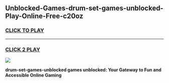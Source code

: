 
## Unblocked-Games-drum-set-games-unblocked-Play-Online-Free-c20oz
<h3>
<a href="https://premium76.site?title=drum-set-games-unblocked&ref=26A">CLICK TO PLAY</a></h3>
<hr>

<h3>
<a href="https://premium76.site?title=drum-set-games-unblocked&ref=26A">CLICK 2 PLAY</a>
  
</h3>

<a href="https://premium76.site?title=drum-set-games-unblocked&ref=26A"><img src="https://clearcache.store/games.png"></a>


**drum-set-games-unblocked games unblocked: Your Gateway to Fun and Accessible Online Gaming**
